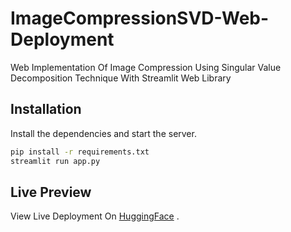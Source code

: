 # ImageCompressionSVD-Web-Deployment
Web Implementation Of Image Compression Using Singular Value Decomposition Technique With Streamlit  Web Library

## Installation
Install the dependencies and start the server.

```sh
pip install -r requirements.txt
streamlit run app.py
```
## Live Preview
View Live Deployment On [HuggingFace](https://huggingface.co/spaces/TheTheorist/ImageCompressionSVD) .
